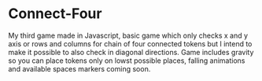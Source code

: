 # Connect-Four
My third game made in Javascript, basic game which only checks x and y axis or rows and columns for chain of four connected tokens but I intend to make it possible to also check in diagonal directions. Game includes gravity so you can place tokens only on lowst possible places, falling animations and available spaces markers coming soon.
